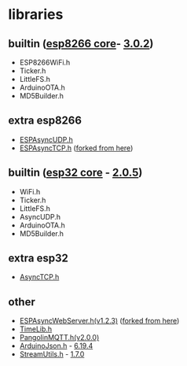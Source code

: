 # libraries

## builtin ([esp8266 core](https://github.com/esp8266/Arduino)- [3.0.2](https://github.com/esp8266/Arduino/tree/3.0.2))
- ESP8266WiFi.h
- Ticker.h
- LittleFS.h
- ArduinoOTA.h
- MD5Builder.h

## extra esp8266
- [ESPAsyncUDP.h](https://github.com/me-no-dev/ESPAsyncUDP)
- [ESPAsyncTCP.h](https://github.com/serek4/ESPAsyncTCP) ([forked from here](https://github.com/me-no-dev/ESPAsyncTCP))

## builtin ([esp32 core](https://github.com/espressif/arduino-esp32) - [2.0.5](https://github.com/espressif/arduino-esp32/tree/2.0.5))
- WiFi.h
- Ticker.h
- LittleFS.h
- AsyncUDP.h
- ArduinoOTA.h
- MD5Builder.h

## extra esp32
- [AsyncTCP.h](https://github.com/me-no-dev/AsyncTCP)

## other
- [ESPAsyncWebServer.h(v1.2.3)](https://github.com/serek4/ESPAsyncWebServer/tree/v1.2.3.2) ([forked from here](https://github.com/me-no-dev/ESPAsyncWebServer))
- [TimeLib.h](https://github.com/PaulStoffregen/Time)
- [PangolinMQTT.h(v2.0.0)](https://github.com/philbowles/PangolinMQTT/tree/522c5249767b88b17163ffcc43be3ea91249bc93)
- [ArduinoJson.h](https://github.com/bblanchon/ArduinoJson) - [6.19.4](https://github.com/bblanchon/ArduinoJson/tree/v6.19.4)
- [StreamUtils.h](https://github.com/bblanchon/ArduinoStreamUtils) - [1.7.0](https://github.com/bblanchon/ArduinoStreamUtils/tree/v1.7.0)